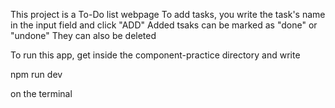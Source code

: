 This project is a To-Do list webpage
To add tasks, you write the task's name in the input field and click "ADD"
Added tsaks can be marked as "done" or "undone"
They can also be deleted

To run this app, get inside the component-practice directory and write 

npm run dev

on the terminal